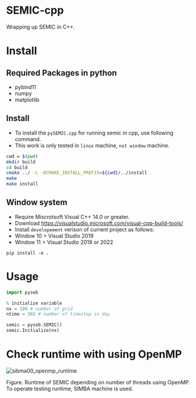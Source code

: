 # SEMIC-cpp

Wrapping up SEMIC in C++.

# Install

## Required Packages in python

* pybind11
* numpy
* matplotlib

## Install

* To install the `pySEMIC.cpp` for running semic in cpp, use following command.
* This work is only tested in `linux` machine, `not window` machine.

```bash
cwd = $(pwd)
mkdir build
cd build
cmake ../ -L -DCMAKE_INSTALL_PREFIX=${cwd}/../install
make 
make install
```

## Window system

* Require Miscrotsoft Visual C++ 14.0 or greater.
* Download https://visualstudio.microsoft.com/visual-cpp-build-tools/
* Install `developement` verison of current project as follows:
* Window 10 > Visual Studio 2019
* Window 11 > Visual Studio 2019 or 2022

```
pip install -e .
```

# Usage

```python
import pyseb

% initialize variable
nx = 100 # number of grid
ntime = 365 # number of timestep in day

semic = pyseb.SEMIC()
semic.Initialize(nx)

```


# Check runtime with using OpenMP

![sibma00_openmp_runtime](image/README/1723648168857.png)

Figure. Runtime of SEMIC depending on number of threads using OpenMP. To operate testing runtime, SIMBA machine is used.

